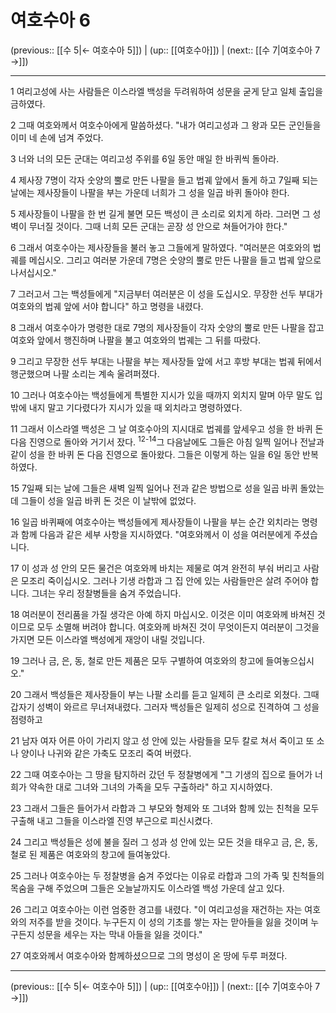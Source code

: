 # 여호수아 6

(previous:: [[수 5|← 여호수아 5]]) | (up:: [[여호수아]]) | (next:: [[수 7|여호수아 7 →]])

***




1 
여리고성에 사는 사람들은 이스라엘 백성을 두려워하여 성문을 굳게 닫고 일체 출입을 금하였다. 



2 
그때 여호와께서 여호수아에게 말씀하셨다. "내가 여리고성과 그 왕과 모든 군인들을 이미 네 손에 넘겨 주었다. 



3 
너와 너의 모든 군대는 여리고성 주위를 6일 동안 매일 한 바퀴씩 돌아라. 



4 
제사장 7명이 각자 숫양의 뿔로 만든 나팔을 들고 법궤 앞에서 돌게 하고 7일째 되는 날에는 제사장들이 나팔을 부는 가운데 너희가 그 성을 일곱 바퀴 돌아야 한다. 



5 
제사장들이 나팔을 한 번 길게 불면 모든 백성이 큰 소리로 외치게 하라. 그러면 그 성벽이 무너질 것이다. 그때 너희 모든 군대는 곧장 성 안으로 쳐들어가야 한다." 



6 
그래서 여호수아는 제사장들을 불러 놓고 그들에게 말하였다. "여러분은 여호와의 법궤를 메십시오. 그리고 여러분 가운데 7명은 숫양의 뿔로 만든 나팔을 들고 법궤 앞으로 나서십시오." 



7 
그러고서 그는 백성들에게 "지금부터 여러분은 이 성을 도십시오. 무장한 선두 부대가 여호와의 법궤 앞에 서야 합니다" 하고 명령을 내렸다. 



8 
그래서 여호수아가 명령한 대로 7명의 제사장들이 각자 숫양의 뿔로 만든 나팔을 잡고 여호와 앞에서 행진하며 나팔을 불고 여호와의 법궤는 그 뒤를 따랐다. 



9 
그리고 무장한 선두 부대는 나팔을 부는 제사장들 앞에 서고 후방 부대는 법궤 뒤에서 행군했으며 나팔 소리는 계속 울려퍼졌다. 



10 
그러나 여호수아는 백성들에게 특별한 지시가 있을 때까지 외치지 말며 아무 말도 입 밖에 내지 말고 기다렸다가 지시가 있을 때 외치라고 명령하였다. 



11 
그래서 이스라엘 백성은 그 날 여호수아의 지시대로 법궤를 앞세우고 성을 한 바퀴 돈 다음 진영으로 돌아와 거기서 잤다. <sup class="versenum">12-14</sup>그 다음날에도 그들은 아침 일찍 일어나 전날과 같이 성을 한 바퀴 돈 다음 진영으로 돌아왔다. 그들은 이렇게 하는 일을 6일 동안 반복하였다. 



15 
7일째 되는 날에 그들은 새벽 일찍 일어나 전과 같은 방법으로 성을 일곱 바퀴 돌았는데 그들이 성을 일곱 바퀴 돈 것은 이 날밖에 없었다. 



16 
일곱 바퀴째에 여호수아는 백성들에게 제사장들이 나팔을 부는 순간 외치라는 명령과 함께 다음과 같은 세부 사항을 지시하였다. "여호와께서 이 성을 여러분에게 주셨습니다. 



17 
이 성과 성 안의 모든 물건은 여호와께 바치는 제물로 여겨 완전히 부숴 버리고 사람은 모조리 죽이십시오. 그러나 기생 라합과 그 집 안에 있는 사람들만은 살려 주어야 합니다. 그녀는 우리 정찰병들을 숨겨 주었습니다. 



18 
여러분이 전리품을 가질 생각은 아예 하지 마십시오. 이것은 이미 여호와께 바쳐진 것이므로 모두 소멸해 버려야 합니다. 여호와께 바쳐진 것이 무엇이든지 여러분이 그것을 가지면 모든 이스라엘 백성에게 재앙이 내릴 것입니다. 



19 
그러나 금, 은, 동, 철로 만든 제품은 모두 구별하여 여호와의 창고에 들여놓으십시오." 



20 
그래서 백성들은 제사장들이 부는 나팔 소리를 듣고 일제히 큰 소리로 외쳤다. 그때 갑자기 성벽이 와르르 무너져내렸다. 그러자 백성들은 일제히 성으로 진격하여 그 성을 점령하고 



21 
남자 여자 어른 아이 가리지 않고 성 안에 있는 사람들을 모두 칼로 쳐서 죽이고 또 소나 양이나 나귀와 같은 가축도 모조리 죽여 버렸다. 



22 
그때 여호수아는 그 땅을 탐지하러 갔던 두 정찰병에게 "그 기생의 집으로 들어가 너희가 약속한 대로 그녀와 그녀의 가족을 모두 구출하라" 하고 지시하였다. 



23 
그래서 그들은 들어가서 라합과 그 부모와 형제와 또 그녀와 함께 있는 친척을 모두 구출해 내고 그들을 이스라엘 진영 부근으로 피신시켰다. 



24 
그리고 백성들은 성에 불을 질러 그 성과 성 안에 있는 모든 것을 태우고 금, 은, 동, 철로 된 제품은 여호와의 창고에 들여놓았다. 



25 
그러나 여호수아는 두 정찰병을 숨겨 주었다는 이유로 라합과 그의 가족 및 친척들의 목숨을 구해 주었으며 그들은 오늘날까지도 이스라엘 백성 가운데 살고 있다. 



26 
그리고 여호수아는 이런 엄중한 경고를 내렸다. "이 여리고성을 재건하는 자는 여호와의 저주를 받을 것이다. 누구든지 이 성의 기초를 쌓는 자는 맏아들을 잃을 것이며 누구든지 성문을 세우는 자는 막내 아들을 잃을 것이다." 



27 
여호와께서 여호수아와 함께하셨으므로 그의 명성이 온 땅에 두루 퍼졌다.

***

(previous:: [[수 5|← 여호수아 5]]) | (up:: [[여호수아]]) | (next:: [[수 7|여호수아 7 →]])
